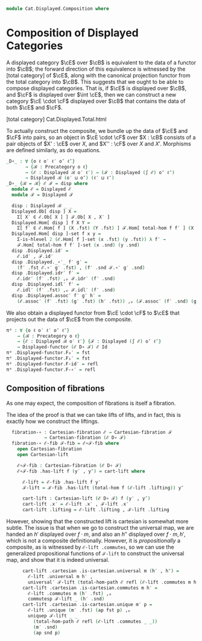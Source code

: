 <!--
```agda
open import Cat.Displayed.Cartesian
open import Cat.Displayed.Functor
open import Cat.Displayed.Total
open import Cat.Displayed.Base
open import Cat.Prelude

import Cat.Displayed.Reasoning as DR
```
-->

```agda
module Cat.Displayed.Composition where
```

# Composition of Displayed Categories

A displayed category $\cE$ over $\cB$ is equivalent to the data
of a functor into $\cB$; the forward direction of this equivalence is
witnessed by the [total category] of $\cE$, along with the canonical
projection functor from the total category into $\cB$. This suggests
that we ought to be able to compose displayed categories. That is,
if $\cE$ is displayed over $\cB$, and $\cF$ is displayed over
$\int \cE$, then we can construct a new category $\cE \cdot \cF$
displayed over $\cB$ that contains the data of both $\cE$ and
$\cF$.

[total category] Cat.Displayed.Total.html

To actually construct the composite, we bundle up the data of
$\cE$ and $\cF$ into pairs, so an object in $\cE \cdot \cF$
over $X : \cB$ consists of a pair objects of $X' : \cE$ over $X$,
and $X'' : \cF$ over $X$ and $X'$. Morphisms are defined similarly,
as do equations.

```agda
_D∘_ : ∀ {o ℓ o′ ℓ′ o″ ℓ″}
       → {ℬ : Precategory o ℓ}
       → (ℰ : Displayed ℬ o′ ℓ′) → (ℱ : Displayed (∫ ℰ) o″ ℓ″)
       → Displayed ℬ (o′ ⊔ o″) (ℓ′ ⊔ ℓ″)
_D∘_ {ℬ = ℬ} ℰ ℱ = disp where
  module ℰ = Displayed ℰ
  module ℱ = Displayed ℱ

  disp : Displayed ℬ _ _
  Displayed.Ob[ disp ] X =
    Σ[ X′ ∈ ℰ.Ob[ X ] ] ℱ.Ob[ X , X′ ]
  Displayed.Hom[ disp ] f X Y =
    Σ[ f′ ∈ ℰ.Hom[ f ] (X .fst) (Y .fst) ] ℱ.Hom[ total-hom f f′ ] (X .snd) (Y .snd)
  Displayed.Hom[ disp ]-set f x y =
    Σ-is-hlevel 2 (ℰ.Hom[ f ]-set (x .fst) (y .fst)) λ f′ →
    ℱ.Hom[ total-hom f f′ ]-set (x .snd) (y .snd)
  disp .Displayed.id′ =
    ℰ.id′ , ℱ.id′
  disp .Displayed._∘′_ f′ g′ =
    (f′ .fst ℰ.∘′ g′ .fst) , (f′ .snd ℱ.∘′ g′ .snd)
  disp .Displayed.idr′ f′ =
    ℰ.idr′ (f′ .fst) ,ₚ ℱ.idr′ (f′ .snd)
  disp .Displayed.idl′ f′ =
    ℰ.idl′ (f′ .fst) ,ₚ ℱ.idl′ (f′ .snd)
  disp .Displayed.assoc′ f′ g′ h′ =
    (ℰ.assoc′ (f′ .fst) (g′ .fst) (h′ .fst)) ,ₚ (ℱ.assoc′ (f′ .snd) (g′ .snd) (h′ .snd))
```

We also obtain a displayed functor from $\cE \cdot \cF$ to $\cE$
that projects out the data of $\cE$ from the composite.

```agda
πᵈ : ∀ {o ℓ o′ ℓ′ o″ ℓ″}
    → {ℬ : Precategory o ℓ}
    → {ℰ : Displayed ℬ o′ ℓ′} {ℱ : Displayed (∫ ℰ) o″ ℓ″}
    → Displayed-functor (ℰ D∘ ℱ) ℰ Id
πᵈ .Displayed-functor.F₀′ = fst
πᵈ .Displayed-functor.F₁′ = fst
πᵈ .Displayed-functor.F-id′ = refl
πᵈ .Displayed-functor.F-∘′ = refl
```

## Composition of fibrations

As one may expect, the composition of fibrations is itself a fibration.


<!--
```agda
module _
  {o ℓ o′ ℓ′ o″ ℓ″}
  {ℬ : Precategory o ℓ}
  {ℰ : Displayed ℬ o′ ℓ′} {ℱ : Displayed (∫ ℰ) o″ ℓ″}
  where

  private
    open Precategory ℬ
    module ℰ = Displayed ℰ
    module ℱ = Displayed ℱ
    module ℱR = DR ℱ
```
-->

The idea of the proof is that we can take lifts of lifts, and in fact,
this is exactly how we construct the liftings.

```agda
  fibration-∘ : Cartesian-fibration ℰ → Cartesian-fibration ℱ
              → Cartesian-fibration (ℰ D∘ ℱ)
  fibration-∘ ℰ-fib ℱ-fib = ℰ∘ℱ-fib where
    open Cartesian-fibration
    open Cartesian-lift

    ℰ∘ℱ-fib : Cartesian-fibration (ℰ D∘ ℱ)
    ℰ∘ℱ-fib .has-lift f (y′ , y″) = cart-lift where

      ℰ-lift = ℰ-fib .has-lift f y′
      ℱ-lift = ℱ-fib .has-lift (total-hom f (ℰ-lift .lifting)) y″

      cart-lift : Cartesian-lift (ℰ D∘ ℱ) f (y′ , y″)
      cart-lift .x′ = ℰ-lift .x′ , ℱ-lift .x′
      cart-lift .lifting = ℰ-lift .lifting , ℱ-lift .lifting
```

However, showing that the constructed lift is cartesian is somewhat more
subtle. The issue is that when we go to construct the universal map,
we are handed an $h'$ displayed over $f \cdot m$, and also an $h''$
displayed over $f \cdot m, h'$, which is not a composite definitionally.
However, it is *propositionally* a composite, as is witnessed by
`ℰ-lift .commutes`, so we can use the generalized propositional functions
of `ℱ-lift` to construct the universal map, and show that it is indeed
universal.

```agda
      cart-lift .cartesian .is-cartesian.universal m (h′ , h″) =
        ℰ-lift .universal m h′ ,
        universal′ ℱ-lift (total-hom-path ℰ refl (ℰ-lift .commutes m h′)) h″
      cart-lift .cartesian .is-cartesian.commutes m h′ =
        ℰ-lift .commutes m (h′ .fst) ,ₚ
        commutesp ℱ-lift _ (h′ .snd)
      cart-lift .cartesian .is-cartesian.unique m′ p =
        ℰ-lift .unique (m′ .fst) (ap fst p) ,ₚ
        uniquep ℱ-lift _ _
          (total-hom-path ℰ refl (ℰ-lift .commutes _ _))
          (m′ .snd)
          (ap snd p)
```
